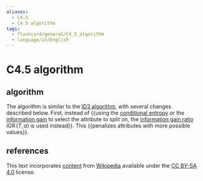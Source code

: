 ```yaml
---
aliases:
  - C4.5
  - C4.5 algorithm
tags:
  - flashcard/general/C4_5_algorithm
  - language/in/English
---
```


# C4.5 algorithm

## algorithm

The algorithm is similar to the [ID3 algorithm](ID3%20algorithm.md), with several changes described below. First, instead of {{using the [conditional entropy](conditional%20entropy.md) or the [information gain](information%20gain%20(decision%20tree).md) to select the attribute to split on, the [information gain ratio](information%20gain%20ratio.md) $\operatorname{IGR}(T, a)$ is used instead}}. This {{penalizes attributes with more possible values}}. <!--SR:!2024-05-15,21,250!2024-04-25,10,250-->

## references

This text incorporates [content](https://en.wikipedia.org/wiki/C4.5_algorithm) from [Wikipedia](Wikipedia.md) available under the [CC BY-SA 4.0](https://creativecommons.org/licenses/by-sa/4.0/) license.
